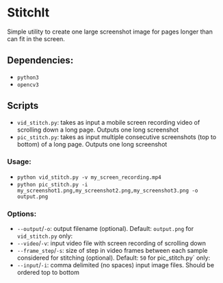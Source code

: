 # StitchIt
Simple utility to create one large screenshot image for pages longer than can fit in the screen.

## Dependencies:
- `python3`
- `opencv3`

## Scripts
- `vid_stitch.py`: takes as input a mobile screen recording video of scrolling down a long page. Outputs one long screenshot
- `pic_stitch.py`: takes as input multiple consecutive screenshots (top to bottom) of a long page. Outputs one long screenshot

### Usage:
- `python vid_stitch.py -v my_screen_recording.mp4`
- `python pic_stitch.py -i my_screenshot1.png,my_screenshot2.png,my_screenshot3.png -o output.png`

### Options:
- `--output`/`-o`: output filename (optional). Default: `output.png`
for `vid_stitch.py` only:
- `--video`/`-v`: input video file with screen recording of scrolling down
- `--frame_step`/`-s`: size of step in video frames between each sample considered for stitching (optional). Default: `50`
for pic_stitch.py` only:
- `--input`/`-i`: comma delimited (no spaces) input image files. Should be ordered top to bottom
